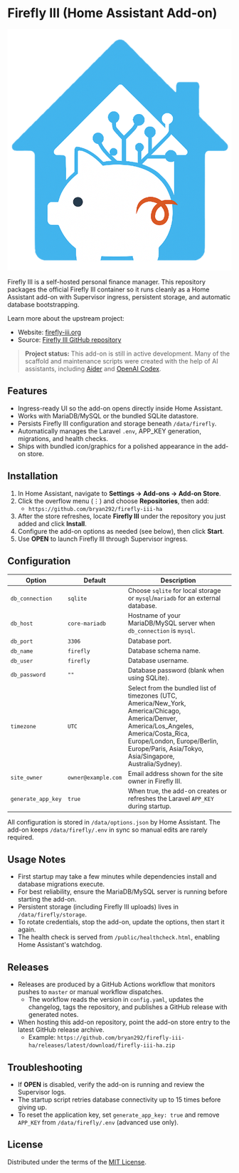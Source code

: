 # Firefly III (Home Assistant Add-on)

![Firefly III add-on icon](icon.png)

Firefly III is a self-hosted personal finance manager. This repository packages the official Firefly III container so it runs cleanly as a Home Assistant add-on with Supervisor ingress, persistent storage, and automatic database bootstrapping.

Learn more about the upstream project:
- Website: [firefly-iii.org](https://firefly-iii.org)
- Source: [Firefly III GitHub repository](https://github.com/firefly-iii/firefly-iii)

> **Project status:** This add-on is still in active development. Many of the scaffold and maintenance scripts were created with the help of AI assistants, including [Aider](https://aider.chat/) and [OpenAI Codex](https://openai.com/blog/openai-codex).

## Features
- Ingress-ready UI so the add-on opens directly inside Home Assistant.
- Works with MariaDB/MySQL or the bundled SQLite datastore.
- Persists Firefly III configuration and storage beneath `/data/firefly`.
- Automatically manages the Laravel `.env`, APP_KEY generation, migrations, and health checks.
- Ships with bundled icon/graphics for a polished appearance in the add-on store.

## Installation
1. In Home Assistant, navigate to **Settings → Add-ons → Add-on Store**.
2. Click the overflow menu (⋮) and choose **Repositories**, then add:
   - `https://github.com/bryan292/firefly-iii-ha`
3. After the store refreshes, locate **Firefly III** under the repository you just added and click **Install**.
4. Configure the add-on options as needed (see below), then click **Start**.
5. Use **OPEN** to launch Firefly III through Supervisor ingress.

## Configuration
| Option | Default | Description |
| --- | --- | --- |
| `db_connection` | `sqlite` | Choose `sqlite` for local storage or `mysql`/`mariadb` for an external database. |
| `db_host` | `core-mariadb` | Hostname of your MariaDB/MySQL server when `db_connection` is `mysql`. |
| `db_port` | `3306` | Database port. |
| `db_name` | `firefly` | Database schema name. |
| `db_user` | `firefly` | Database username. |
| `db_password` | `""` | Database password (blank when using SQLite). |
| `timezone` | `UTC` | Select from the bundled list of timezones (UTC, America/New_York, America/Chicago, America/Denver, America/Los_Angeles, America/Costa_Rica, Europe/London, Europe/Berlin, Europe/Paris, Asia/Tokyo, Asia/Singapore, Australia/Sydney). |
| `site_owner` | `owner@example.com` | Email address shown for the site owner in Firefly III. |
| `generate_app_key` | `true` | When true, the add-on creates or refreshes the Laravel `APP_KEY` during startup. |

All configuration is stored in `/data/options.json` by Home Assistant. The add-on keeps `/data/firefly/.env` in sync so manual edits are rarely required.

## Usage Notes
- First startup may take a few minutes while dependencies install and database migrations execute.
- For best reliability, ensure the MariaDB/MySQL server is running before starting the add-on.
- Persistent storage (including Firefly III uploads) lives in `/data/firefly/storage`.
- To rotate credentials, stop the add-on, update the options, then start it again.
- The health check is served from `/public/healthcheck.html`, enabling Home Assistant's watchdog.

## Releases
- Releases are produced by a GitHub Actions workflow that monitors pushes to `master` or manual workflow dispatches.
  - The workflow reads the version in `config.yaml`, updates the changelog, tags the repository, and publishes a GitHub release with generated notes.
- When hosting this add-on repository, point the add-on store entry to the latest GitHub release archive.
  - Example: `https://github.com/bryan292/firefly-iii-ha/releases/latest/download/firefly-iii-ha.zip`

## Troubleshooting
- If **OPEN** is disabled, verify the add-on is running and review the Supervisor logs.
- The startup script retries database connectivity up to 15 times before giving up.
- To reset the application key, set `generate_app_key: true` and remove `APP_KEY` from `/data/firefly/.env` (advanced use only).

## License
Distributed under the terms of the [MIT License](LICENSE).
